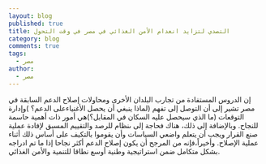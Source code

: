 ```yaml
---
layout: blog
published: true
title: التصدي لتزايد انعدام الأمن الغذائي في مصر في وقت التحول
category: blog
comments: true
tags: 
  - مصر
author: 
  - مصر
---
```


إن الدروس المستفادة من تجارب البلدان الأخرى ومحاولات إصلاح الدعم السابقة في مصر تشير إلى أن التوصل إلى تفهم (لماذا ينبغي أن يحصل الأغنياءعلى الدعم؟ )وإدارة التوقعات (ما الذي سيحصل عليه السكان في المقابل؟)هي أمور ذات أهمية حاسمة للنجاح. وبالإضافة إلى ذلك، هناك فحاجة إلى ىنظام للرصد والتقييم المسبق لإفادة عملية صنع القرار ويجب أن يتعلم واضعي السياسات وأن يقوموا بالتكيف على أساس ذلك أثناء عملية الإصلاح. وأخيراً،فإنه من المرجح أن يكون إصلاح الدعم أكثر نجاحا إذا ما تم ادراجه بشكل متكامل ضمن استراتيجية وطنية أوسع نطاقا للتنمية والأمن الغذائي.